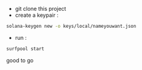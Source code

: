 - git clone this project
- create a keypair : 
```bash
solana-keygen new -o keys/local/nameyouwant.json  
```
- run : 
```bash
surfpool start
```
good to go
